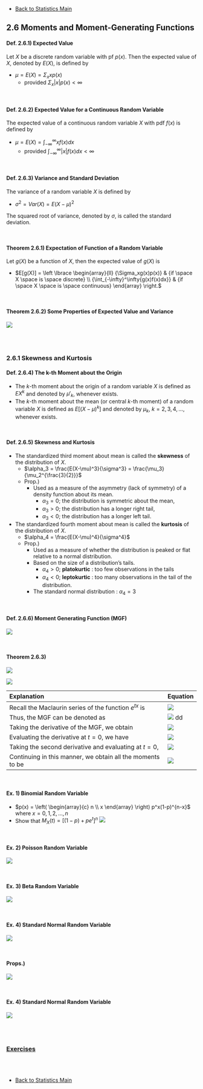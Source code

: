 * [Back to Statistics Main](../../main.md)

## 2.6 Moments and Moment-Generating Functions
#### Def. 2.6.1) Expected Value
Let $X$ be a discrete random variable with pf $p(x)$. Then the expected value of $X$, denoted by $E(X)$, is defined by
* $\mu = E(X) = \Sigma_x{xp(x)}$
  * provided $\Sigma_x{|x|p(x)} \lt \infty$

<br>

#### Def. 2.6.2) Expected Value for a Continuous Random Variable
The expected value of a continuous random variable $X$ with pdf $f(x)$ is defined by
* $\mu = E(X) = \int_{-\infty}^\infty xf(x)dx$
  * provided $\int_{-\infty}^\infty |x|f(x)dx \lt \infty$

<br>

#### Def. 2.6.3) Variance and Standard Deviation
The variance of a random variable $X$ is defined by 
* $\sigma^2 = Var(X) = E(X-\mu)^2$   

The squared root of variance, denoted by $\sigma$, is called the standard deviation. 

<br>

#### Theorem 2.6.1) Expectation of Function of a Random Variable
Let $g(X)$ be a function of $X$, then the expected value of $g(X)$ is
* $`E[g(X)] = \left \lbrace \begin{array}{ll} {\Sigma_xg(x)p(x)} & {if \space X \space is \space discrete} \\ {\int_{-\infty}^\infty{g(x)f(x)dx}} & {if \space X \space is \space continuous} \end{array} \right.`$ 

<br>

#### Theorem 2.6.2) Some Properties of Expected Value and Variance
![](images/001.png)

<br><br>

### 2.6.1 Skewness and Kurtosis
#### Def. 2.6.4) The k-th Moment about the Origin
* The $k$-th moment about the origin of a random variable $X$ is defined as $EX^k$ and denoted by $\mu'_k$, whenever exists.
* The $k$-th moment about the mean (or central $k$-th moment) of a random variable $X$ is defined as $E[(X-\mu)^k]$ and denoted by $\mu_k$, $k=2,3,4, \dots$, whenever exists.

<br>

#### Def. 2.6.5) Skewness and Kurtosis
* The standardized third moment about mean is called the **skewness** of the distribution of $X$.
  * $\alpha_3 = \frac{E(X-\mu)^3}{\sigma^3} = \frac{\mu_3}{\mu_2^{\frac{3}{2}}}$
  * Prop.)
    * Used as a measure of the asymmetry (lack of symmetry) of a density function about its mean.
      * $\alpha_3 = 0$; the distribution is symmetric about the mean, 
      * $\alpha_3 \gt 0$; the distribution has a longer right tail, 
      * $\alpha_3 \lt 0$; the distribution has a longer left tail.
* The standardized fourth moment about mean is called the **kurtosis** of the distribution of $X$.
  * $\alpha_4 = \frac{E(X-\mu)^4}{\sigma^4}$
  * Prop.)
    * Used as a measure of whether the distribution is peaked or flat relative to a normal distribution.
    * Based on the size of a distribution’s tails.
      * $\alpha_4 \gt 0$; **platokurtic** : too few observations in the tails
      * $\alpha_4 \lt 0$; **leptokurtic** : too many observations in the tail of the distribution.
    * The standard normal distribution : $\alpha_4 = 3$

<br>

#### Def. 2.6.6) Moment Generating Function (MGF)
![](images/002.png)

<br>

#### Theorem 2.6.3)
![](images/003.png)

![](images/004.png)

|Explanation|Equation|
|:----------|:-------|
|Recall the Maclaurin series of the function $e^{tx}$ is|![](images/004.png)|
|Thus, the MGF can be denoted as|![](images/005.png) dd|
|Taking the derivative of the MGF, we obtain|![](images/006.png)|
|Evaluating the derivative at $t=0$, we have|![](images/007.png)|
|Taking the second derivative and evaluating at $t=0$,|![](images/008.png)|
|Continuing in this manner, we obtain all the moments to be|![](images/009.png)|


<br>

#### Ex. 1) Binomial Random Variable
* $`p(x) = \left( \begin{array}{c} n \\ x \end{array} \right) p^x(1-p)^{n-x}`$ where $x=0,1,2, \dots, n$
* Show that $M_X(t)=[(1-p)+pe^t]^n$
  ![](images/011.png)

<br>

#### Ex. 2) Poisson Random Variable
![](images/012.png)

<br>

#### Ex. 3) Beta Random Variable
![](images/013.png)

<br>

#### Ex. 4) Standard Normal Random Variable
![](images/014.png)

<br>

#### Props.)
![](images/010.png)

<br>

#### Ex. 4) Standard Normal Random Variable
![](images/014.png)

<br><br>

### [Exercises](./exercises.md)

<br><br>

* [Back to Statistics Main](../../main.md)